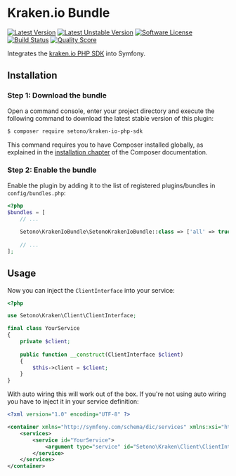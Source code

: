 # Kraken.io Bundle

[![Latest Version][ico-version]][link-packagist]
[![Latest Unstable Version][ico-unstable-version]][link-packagist]
[![Software License][ico-license]](LICENSE)
[![Build Status][ico-travis]][link-travis]
[![Quality Score][ico-code-quality]][link-code-quality]

Integrates the [kraken.io PHP SDK](https://github.com/Setono/kraken-io-php-sdk) into Symfony.

## Installation

### Step 1: Download the bundle

Open a command console, enter your project directory and execute the following command to download the latest stable version of this plugin:

```bash
$ composer require setono/kraken-io-php-sdk
```

This command requires you to have Composer installed globally, as explained in the [installation chapter](https://getcomposer.org/doc/00-intro.md) of the Composer documentation.


### Step 2: Enable the bundle

Enable the plugin by adding it to the list of registered plugins/bundles in `config/bundles.php`:

```php
<?php
$bundles = [
    // ...
    
    Setono\KrakenIoBundle\SetonoKrakenIoBundle::class => ['all' => true],
    
    // ...
];
```

## Usage
Now you can inject the `ClientInterface` into your service:

```php
<?php

use Setono\Kraken\Client\ClientInterface;

final class YourService
{
    private $client;
    
    public function __construct(ClientInterface $client)
    {
        $this->client = $client;
    }
}
```

With auto wiring this will work out of the box. If you're not using auto wiring you have to inject it in your service definition:

```xml
<?xml version="1.0" encoding="UTF-8" ?>

<container xmlns="http://symfony.com/schema/dic/services" xmlns:xsi="http://www.w3.org/2001/XMLSchema-instance" xsi:schemaLocation="http://symfony.com/schema/dic/services http://symfony.com/schema/dic/services/services-1.0.xsd">
    <services>
        <service id="YourService">
            <argument type="service" id="Setono\Kraken\Client\ClientInterface"/>
        </service>
    </services>
</container>

```

[ico-version]: https://poser.pugx.org/setono/kraken-io-bundle/v/stable
[ico-unstable-version]: https://poser.pugx.org/setono/kraken-io-bundle/v/unstable
[ico-license]: https://poser.pugx.org/setono/kraken-io-bundle/license
[ico-travis]: https://travis-ci.com/Setono/KrakenIoBundle.svg?branch=master
[ico-code-quality]: https://img.shields.io/scrutinizer/g/Setono/KrakenIoBundle.svg?style=flat-square

[link-packagist]: https://packagist.org/packages/setono/kraken-io-bundle
[link-travis]: https://travis-ci.com/Setono/KrakenIoBundle
[link-code-quality]: https://scrutinizer-ci.com/g/Setono/KrakenIoBundle
